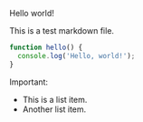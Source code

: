 Hello world!

This is a test markdown file.

```javascript
function hello() {
  console.log('Hello, world!');
}
```

Important:
- This is a list item.
- Another list item.